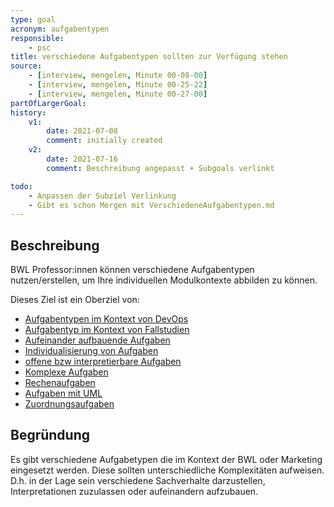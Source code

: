 ```yaml
---
type: goal
acronym: aufgabentypen
responsible: 
    - psc
title: verschiedene Aufgabentypen sollten zur Verfügung stehen
source:
    - [interview, mengelen, Minute 00-08-00]
    - [interview, mengelen, Minute 00-25-22]
    - [interview, mengelen, Minute 00-27-00]
partOfLargerGoal: 
history:
    v1:
        date: 2021-07-08
        comment: initially created
    v2:
        date: 2021-07-16
        comment: Beschreibung angepasst + Subgoals verlinkt

todo: 
    - Anpassen der Subziel Verlinkung 
    - Gibt es schon Mergen mit VerschiedeneAufgabentypen.md
---
```


## Beschreibung

BWL Professor:innen können verschiedene Aufgabentypen nutzen/erstellen, um Ihre individuellen Modulkontexte abbilden zu können.

Dieses Ziel ist ein Oberziel von:

* [Aufgabentypen im Kontext von DevOps](./aufgabentypenDevOps.md)
* [Aufgabentyp im Kontext von Fallstudien](./aufgabentypenFallstudien.md)
* [Aufeinander aufbauende Aufgaben](./aufgabentypenFortlaufend.md)
* [Individualisierung von Aufgaben](./aufgabentypenIndividual.md)
* [offene bzw interpretierbare Aufgaben](./aufgabentypenInterpretierbar.md)
* [Komplexe Aufgaben](./aufgabentypenKomplex.md)
* [Rechenaufgaben](./aufgabentypenRechnen.md)
* [Aufgaben mit UML](./aufgabentypenUml.md)
* [Zuordnungsaufgaben](./aufgabentypenZuordnung.md)

## Begründung

Es gibt verschiedene Aufgabetypen die im Kontext der BWL oder Marketing eingesetzt werden. Diese sollten unterschiedliche Komplexitäten aufweisen. D.h. in der Lage sein verschiedene Sachverhalte darzustellen, Interpretationen zuzulassen oder aufeinandern aufzubauen.
